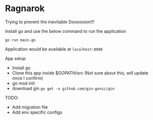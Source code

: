 # Ragnarok
Trying to prevent the inevitable Doooooom!!!

Install go and use the below command to run the application

`go run main.go`

Application would be available at `localhost:8080`

App setup
- Install go
- Clone this app inside $GOPATH/src (Not sure about this, will update once I confirm)
- go mod init
- download gin `go get -u github.com/gin-gonic/gin`

TODO:
- Add migration file
- Add env specific configs